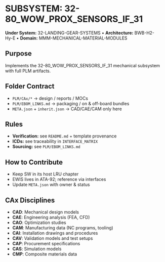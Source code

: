 # SUBSYSTEM: 32-80_WOW_PROX_SENSORS_IF_31

**Under System:** 32-LANDING-GEAR-SYSTEMS • **Architecture:** BWB-H2-Hy-E • **Domain:** MMM-MECHANICAL-MATERIAL-MODULES

## Purpose

Implements the 32-80_WOW_PROX_SENSORS_IF_31 mechanical subsystem with full PLM artifacts.

## Folder Contract

- `PLM/CAx/*` → design / reports / MOCs
- `PLM/EBOM_LINKS.md` → packaging / on & off-board bundles
- `META.json` + `inherit.json` → CAD/CAE/CAM only here

## Rules

- **Verification:** see `README.md` + template provenance
- **ICDs:** see traceability in `INTERFACE_MATRIX`
- **Sourcing:** see `PLM/EBOM_LINKS.md`

## How to Contribute

- Keep SW in its host LRU chapter
- EWIS lives in ATA-92; reference via interfaces
- Update `META.json` with owner & status

## CAx Disciplines

- **CAD**: Mechanical design models
- **CAE**: Engineering analysis (FEA, CFD)
- **CAO**: Optimization studies
- **CAM**: Manufacturing data (NC programs, tooling)
- **CAI**: Installation drawings and procedures
- **CAV**: Validation models and test setups
- **CAP**: Procurement specifications
- **CAS**: Simulation models
- **CMP**: Composite materials data
